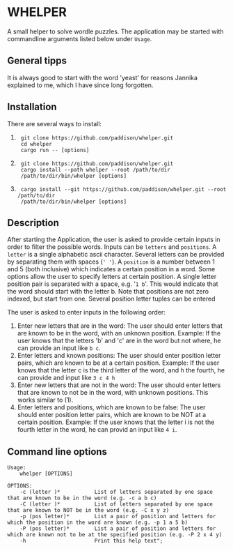 # WHELPER 
   
A small helper to solve wordle puzzles. The application may be started with commandline arguments listed below under `Usage`.


## General tipps

It is always good to start with the word 'yeast' for reasons Jannika explained to me, which I have since long forgotten.

## Installation

There are several ways to install:
1. ```
    git clone https://github.com/paddison/whelper.git
    cd whelper
    cargo run -- [options]
    ```
2. ```
    git clone https://github.com/paddison/whelper.git
    cargo install --path whelper --root /path/to/dir
    /path/to/dir/bin/whelper [options]
    ```
3. ```
    cargo install --git https://github.com/paddison/whelper.git --root /path/to/dir
    /path/to/dir/bin/whelper [options]
    ```



## Description

After starting the Application, the user is asked to provide certain inputs in order to filter the possible words. 
Inputs can be `letters` and `positions`.
A `letter` is a single alphabetic ascii character. Several letters can be provided by separating them with spaces (`' '`).
A `position` is a number between 1 and 5 (both inclusive) which indicates a certain position in a word.
Some options allow the user to specify letters at certain position. A single letter position pair is separated with a space, e.g. '`1 b`'. This would indicate that the word should start with the letter b.
Note that positions are not zero indexed, but start from one. Several position letter tuples can be entered 

The user is asked to enter inputs in the following order:

1. Enter new letters that are in the word:
    The user should enter letters that are known to be in the word, with an unknown position. 
    Example: If the user knows that the letters 'b' and 'c' are in the word but not where, he can provide an input like `b c`.
2. Enter letters and known positions:
    The user should enter position letter pairs, which are known to be at a certain position.
    Example: If the user knows that the letter c is the third letter of the word, and h the fourth, he can provide and input like `3 c 4 h` 
3. Enter new letters that are not in the word:
    The user should enter letters that are known to not be in the word, with unknown positions. This works similar to (1).
4. Enter letters and positions, which are known to be false:
    The user should enter position letter pairs, which are known to be NOT at a certain position.
    Example: If the user knows that the letter i is not the fourth letter in the word, he can provid an input like `4 i`.

## Command line options
```
Usage:
    whelper [OPTIONS]

OPTIONS:
    -c (letter )*           List of letters separated by one space that are known to be in the word (e.g. -c a b c)
    -C (letter )*           List of letters separated by one space that are known to NOT be in the word (e.g. -C x y z)   
    -p (pos letter)*        List a pair of position and letters for which the position in the word are known (e.g. -p 1 a 5 b)
    -P (pos letter)*        List a pair of position and letters for which are known not to be at the specified position (e.g. -P 2 x 4 y)
    -h                      Print this help text";
```